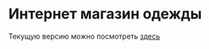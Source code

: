 # Интернет магазин одежды
Текущую версию можно посмотреть <a href="https://yanki-nine.vercel.app/">здесь</a>

